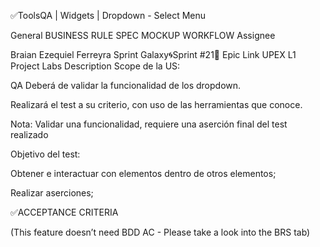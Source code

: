 ✅ToolsQA | Widgets | Dropdown - Select Menu






General
BUSINESS RULE SPEC
MOCKUP
WORKFLOW
Assignee


Braian Ezequiel Ferreyra
Sprint
Galaxy🌀Sprint #21🚩
Epic Link
UPEX L1 Project Labs
Description
Scope de la US:

QA Deberá de validar la funcionalidad de los dropdown. 

Realizará el test a su criterio, con uso de las herramientas que conoce.

Nota: Validar una funcionalidad, requiere una aserción final del test realizado

Objetivo del test:

Obtener e interactuar con elementos dentro de otros elementos;

Realizar aserciones;

✅ACCEPTANCE CRITERIA

(This feature doesn’t need BDD AC - Please take a look into the BRS tab)